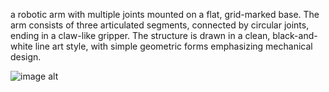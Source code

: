 a robotic arm with multiple joints mounted on a flat, grid-marked base. The arm consists of three articulated segments, connected by circular joints, ending in a claw-like gripper. The structure is drawn in a clean, black-and-white line art style, with simple geometric forms emphasizing mechanical design.



![image alt]([https://github.com/MohammedM-git/software-task-1/blob/main/iMDyoM49VX.png?raw=true](https://github.com/MohammedM-git/images/blob/main/iMDyoM49VX.png?raw=true))


